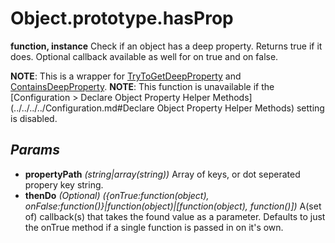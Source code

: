 # Object.prototype.hasProp
**function, instance**
Check if an object has a deep property. Returns true if it does. Optional callback available as well for on true and on false.

**NOTE**: This is a wrapper for [TryToGetDeepProperty](../Static%20Api%20Methods/TryToGetDeepProperty.md) and [ContainsDeepProperty](../Static%20Api%20Methods/ContainsDeepProperty.md).
**NOTE**: This function is unavailable if the [Configuration > Declare Object Property Helper Methods](../../../../Configuration.md#Declare Object Property Helper Methods) setting is disabled.
## *Params*
- **propertyPath** *(string|array(string))* Array of keys, or dot seperated propery key string.
- **thenDo** *(Optional) ({onTrue:function(object), onFalse:function()}|function(object)|\[function(object), function()])* A(set of) callback(s) that takes the found value as a parameter. Defaults to just the onTrue method if a single function is passed in on it's own.